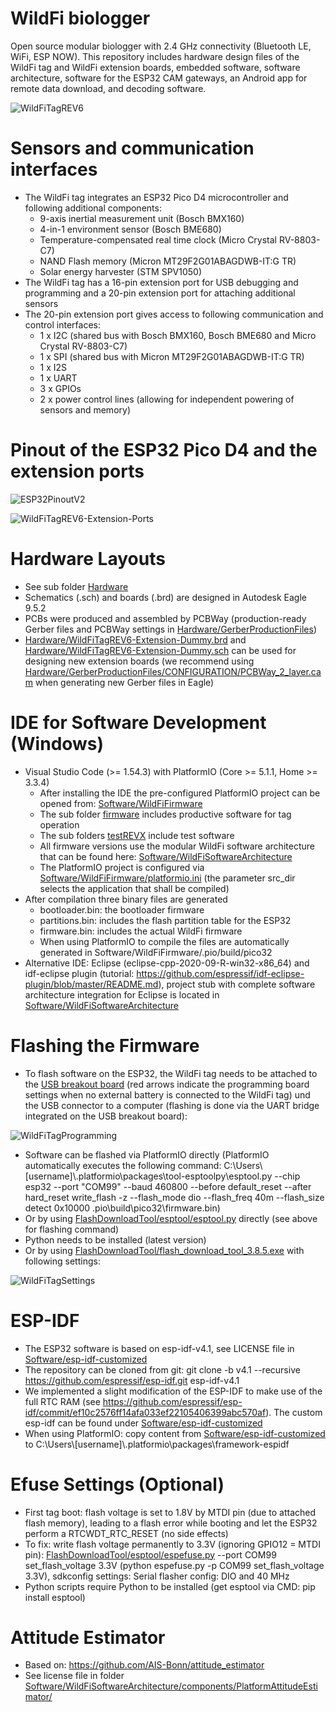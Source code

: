 # WildFi biologger
Open source modular biologger with 2.4 GHz connectivity (Bluetooth LE, WiFi, ESP NOW). This repository includes hardware design files of the WildFi tag and WildFi extension boards, embedded software, software architecture, software for the ESP32 CAM gateways, an Android app for remote data download, and decoding software.

![WildFiTagREV6](https://github.com/trichl/WildFiOpenSource/blob/main/Hardware/WildFiTagREV6.png?raw=true)

# Sensors and communication interfaces
* The WildFi tag integrates an ESP32 Pico D4 microcontroller and following additional components:
  * 9-axis inertial measurement unit (Bosch BMX160)
  * 4-in-1 environment sensor (Bosch BME680)
  * Temperature-compensated real time clock (Micro Crystal RV-8803-C7)
  * NAND Flash memory (Micron MT29F2G01ABAGDWB-IT:G TR)
  * Solar energy harvester (STM SPV1050)
* The WildFi tag has a 16-pin extension port for USB debugging and programming and a 20-pin extension port for attaching additional sensors
* The 20-pin extension port gives access to following communication and control interfaces:
  * 1 x I2C (shared bus with Bosch BMX160, Bosch BME680 and Micro Crystal RV-8803-C7)
  * 1 x SPI (shared bus with Micron MT29F2G01ABAGDWB-IT:G TR)
  * 1 x I2S
  * 1 x UART
  * 3 x GPIOs
  * 2 x power control lines (allowing for independent powering of sensors and memory)

# Pinout of the ESP32 Pico D4 and the extension ports
![ESP32PinoutV2](https://github.com/trichl/WildFiOpenSource/blob/main/Hardware/ESP32PinoutV2.png?raw=true)

![WildFiTagREV6-Extension-Ports](https://github.com/trichl/WildFiOpenSource/blob/main/Hardware/WildFiTagREV6-Extension-Ports.png?raw=true)

# Hardware Layouts
* See sub folder [Hardware](Hardware)
* Schematics (.sch) and boards (.brd) are designed in Autodesk Eagle 9.5.2
* PCBs were produced and assembled by PCBWay (production-ready Gerber files and PCBWay settings in [Hardware/GerberProductionFiles](Hardware/GerberProductionFiles))
* [Hardware/WildFiTagREV6-Extension-Dummy.brd](Hardware/WildFiTagREV6-Extension-Dummy.brd) and [Hardware/WildFiTagREV6-Extension-Dummy.sch](Hardware/WildFiTagREV6-Extension-Dummy.sch) can be used for designing new extension boards (we recommend using [Hardware/GerberProductionFiles/CONFIGURATION/PCBWay_2_layer.cam](Hardware/GerberProductionFiles/CONFIGURATION/PCBWay_2_layer.cam) when generating new Gerber files in Eagle)

# IDE for Software Development (Windows)
* Visual Studio Code (>= 1.54.3) with PlatformIO (Core >= 5.1.1, Home >= 3.3.4)
   * After installing the IDE the pre-configured PlatformIO project can be opened from: [Software/WildFiFirmware](Software/WildFiFirmware)
   * The sub folder [firmware](Software/WildFiFirmware/firmware) includes productive software for tag operation
   * The sub folders [testREVX](Software/WildFiFirmware) include test software
   * All firmware versions use the modular WildFi software architecture that can be found here: [Software/WildFiSoftwareArchitecture](Software/WildFiSoftwareArchitecture)
   * The PlatformIO project is configured via [Software/WildFiFirmware/platformio.ini](Software/WildFiFirmware/platformio.ini) (the parameter src_dir selects the application that shall be compiled)
* After compilation three binary files are generated
  * bootloader.bin: the bootloader firmware
  * partitions.bin: includes the flash partition table for the ESP32
  * firmware.bin: includes the actual WildFi firmware
  * When using PlatformIO to compile the files are automatically generated in Software/WildFiFirmware/.pio/build/pico32
* Alternative IDE: Eclipse (eclipse-cpp-2020-09-R-win32-x86_64) and idf-eclipse plugin (tutorial: https://github.com/espressif/idf-eclipse-plugin/blob/master/README.md), project stub with complete software architecture integration for Eclipse is located in [Software/WildFiSoftwareArchitecture](Software/WildFiSoftwareArchitecture)

# Flashing the Firmware
* To flash software on the ESP32, the WildFi tag needs to be attached to the [USB breakout board](Hardware/WildFiTagREV6-Extension-USB.sch) (red arrows indicate the programming board settings when no external battery is connected to the WildFi tag) und the USB connector to a computer (flashing is done via the UART bridge integrated on the USB breakout board):

![WildFiTagProgramming](https://github.com/trichl/WildFiOpenSource/blob/main/FlashDownloadTool/WildFiTagProgramming.jpg?raw=true)

* Software can be flashed via PlatformIO directly (PlatformIO automatically executes the following command: C:\\Users\\[username]\\.platformio\\packages\\tool-esptoolpy\\esptool.py --chip esp32 --port "COM99" --baud 460800 --before default_reset --after hard_reset write_flash -z --flash_mode dio --flash_freq 40m --flash_size detect 0x10000 .pio\\build\\pico32\\firmware.bin)
* Or by using [FlashDownloadTool/esptool/esptool.py](FlashDownloadTool/esptool/esptool.py) directly (see above for flashing command)
 * Python needs to be installed (latest version)
* Or by using [FlashDownloadTool/flash_download_tool_3.8.5.exe](FlashDownloadTool/flash_download_tool_3.8.5.exe) with following settings:

![WildFiTagSettings](https://github.com/trichl/WildFiOpenSource/blob/main/FlashDownloadTool/WildFiTagSettings.png?raw=true)

# ESP-IDF
* The ESP32 software is based on esp-idf-v4.1, see LICENSE file in [Software/esp-idf-customized](Software/esp-idf-customized)
* The repository can be cloned from git: git clone -b v4.1 --recursive https://github.com/espressif/esp-idf.git esp-idf-v4.1
* We implemented a slight modification of the ESP-IDF to make use of the full RTC RAM (see https://github.com/espressif/esp-idf/commit/ef10c2576ff14afa033ef22105406399abc570af). The custom esp-idf can be found under [Software/esp-idf-customized](Software/esp-idf-customized)
* When using PlatformIO: copy content from [Software/esp-idf-customized](Software/esp-idf-customized) to C:\\Users\\[username]\\.platformio\\packages\\framework-espidf

# Efuse Settings (Optional)
* First tag boot: flash voltage is set to 1.8V by MTDI pin (due to attached flash memory), leading to a flash error while booting and let the ESP32 perform a RTCWDT_RTC_RESET (no side effects)
* To fix: write flash voltage permanently to 3.3V (ignoring GPIO12 = MTDI pin): [FlashDownloadTool/esptool/espefuse.py](FlashDownloadTool/esptool/espefuse.py) --port COM99 set_flash_voltage 3.3V (python espefuse.py -p COM99 set_flash_voltage 3.3V), sdkconfig settings: Serial flasher config: DIO and 40 MHz
* Python scripts require Python to be installed (get esptool via CMD: pip install esptool)

# Attitude Estimator
* Based on: https://github.com/AIS-Bonn/attitude_estimator
* See license file in folder [Software/WildFiSoftwareArchitecture/components/PlatformAttitudeEstimator/](Software/WildFiSoftwareArchitecture/components/PlatformAttitudeEstimator/)
